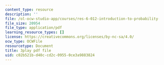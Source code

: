 ```yaml
---
content_type: resource
description: ''
file: /ol-ocw-studio-app/courses/res-6-012-introduction-to-probability-spring-2018/c02b521bd40ccd2c09550ce3a9883824_l9y2Kv8VHw.pdf
file_size: 20954
file_type: application/pdf
learning_resource_types: []
license: https://creativecommons.org/licenses/by-nc-sa/4.0/
ocw_type: OCWFile
resourcetype: Document
title: 3play pdf file
uid: c02b521b-d40c-cd2c-0955-0ce3a9883824
---
```

